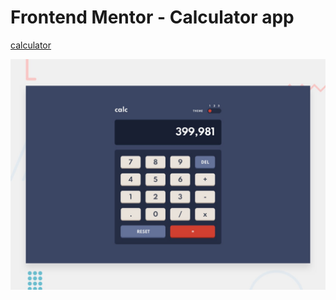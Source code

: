 # Frontend Mentor - Calculator app

[calculator](https://n1ck47.github.io/frontend-mentor-calculator/)

![Design preview for the Calculator app coding challenge](./design/desktop-preview.jpg)
